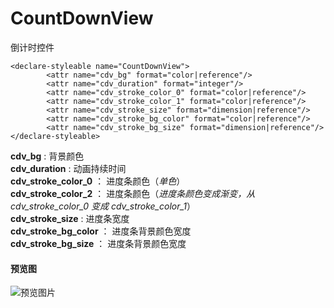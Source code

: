 # CountDownView
倒计时控件

```code 
<declare-styleable name="CountDownView">
        <attr name="cdv_bg" format="color|reference"/>
        <attr name="cdv_duration" format="integer"/>
        <attr name="cdv_stroke_color_0" format="color|reference"/>
        <attr name="cdv_stroke_color_1" format="color|reference"/>
        <attr name="cdv_stroke_size" format="dimension|reference"/>
        <attr name="cdv_stroke_bg_color" format="color|reference"/>
        <attr name="cdv_stroke_bg_size" format="dimension|reference"/>
</declare-styleable>

```

__cdv_bg__ : 背景颜色       
__cdv_duration__ : 动画持续时间       
__cdv_stroke_color_0__ ： 进度条颜色（_单色_）      
__cdv_stroke_color_2__ ： 进度条颜色（_进度条颜色变成渐变，从cdv_stroke_color_0 变成 cdv_stroke_color_1_）         
__cdv_stroke_size__ :  进度条宽度        
__cdv_stroke_bg_color__ ： 进度条背景颜色宽度     
__cdv_stroke_bg_size__ ： 进度条背景颜色宽度      



####  预览图

![预览图片](http://otl6q0j52.bkt.clouddn.com/cont_down.png)


